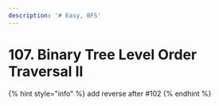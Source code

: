```yaml
---
description: '# Easy, BFS'
---
```


# 107. Binary Tree Level Order Traversal II

{% hint style="info" %}
add reverse after \#102
{% endhint %}

